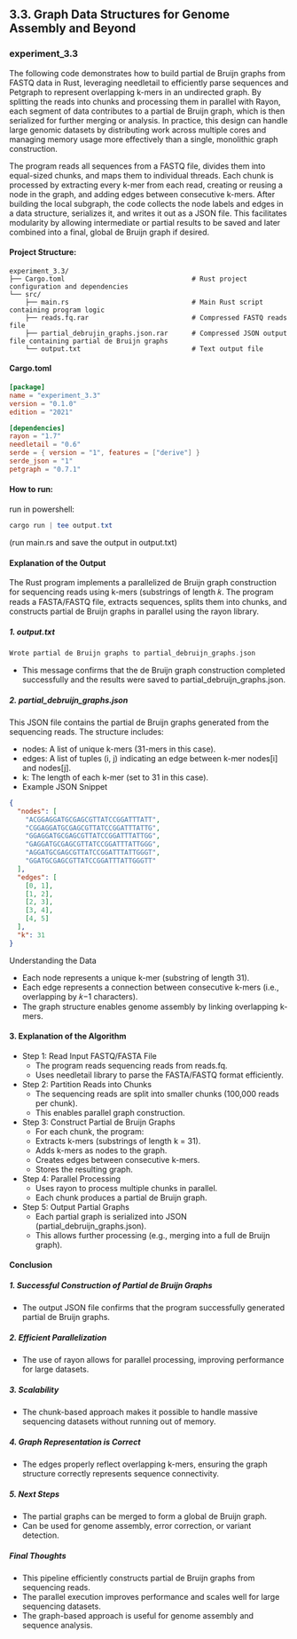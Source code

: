## 3.3. Graph Data Structures for Genome Assembly and Beyond

### experiment_3.3

The following code demonstrates how to build partial de Bruijn graphs from FASTQ data in Rust, leveraging needletail to efficiently parse sequences and Petgraph to represent overlapping k-mers in an undirected graph. By splitting the reads into chunks and processing them in parallel with Rayon, each segment of data contributes to a partial de Bruijn graph, which is then serialized for further merging or analysis. In practice, this design can handle large genomic datasets by distributing work across multiple cores and managing memory usage more effectively than a single, monolithic graph construction.

The program reads all sequences from a FASTQ file, divides them into equal-sized chunks, and maps them to individual threads. Each chunk is processed by extracting every k-mer from each read, creating or reusing a node in the graph, and adding edges between consecutive k-mers. After building the local subgraph, the code collects the node labels and edges in a data structure, serializes it, and writes it out as a JSON file. This facilitates modularity by allowing intermediate or partial results to be saved and later combined into a final, global de Bruijn graph if desired.

#### Project Structure:

```plaintext
experiment_3.3/
├── Cargo.toml                                # Rust project configuration and dependencies
└── src/
    ├── main.rs                               # Main Rust script containing program logic
    ├── reads.fq.rar                          # Compressed FASTQ reads file
    ├── partial_debrujin_graphs.json.rar      # Compressed JSON output file containing partial de Bruijn graphs
    └── output.txt                            # Text output file
```

#### Cargo.toml

```toml
[package]
name = "experiment_3.3"
version = "0.1.0"
edition = "2021"

[dependencies]
rayon = "1.7"
needletail = "0.6"
serde = { version = "1", features = ["derive"] }
serde_json = "1"
petgraph = "0.7.1"
```

#### How to run:

run in powershell:

```powershell
cargo run | tee output.txt
```

(run main.rs and save the output in output.txt)
  

#### Explanation of the Output
The Rust program implements a parallelized de Bruijn graph construction for sequencing reads using k-mers (substrings of length  𝑘. The program reads a FASTA/FASTQ file, extracts sequences, splits them into chunks, and constructs partial de Bruijn graphs in parallel using the rayon library.

##### 1. output.txt
```rust
Wrote partial de Bruijn graphs to partial_debruijn_graphs.json
```

* This message confirms that the de Bruijn graph construction completed successfully and the results were saved to partial_debruijn_graphs.json.

##### 2. partial_debruijn_graphs.json
This JSON file contains the partial de Bruijn graphs generated from the sequencing reads. The structure includes:

* nodes: A list of unique k-mers (31-mers in this case).
* edges: A list of tuples (i, j) indicating an edge between k-mer nodes[i] and nodes[j].
* k: The length of each k-mer (set to 31 in this case).
* Example JSON Snippet
```json
{
  "nodes": [
    "ACGGAGGATGCGAGCGTTATCCGGATTTATT",
    "CGGAGGATGCGAGCGTTATCCGGATTTATTG",
    "GGAGGATGCGAGCGTTATCCGGATTTATTGG",
    "GAGGATGCGAGCGTTATCCGGATTTATTGGG",
    "AGGATGCGAGCGTTATCCGGATTTATTGGGT",
    "GGATGCGAGCGTTATCCGGATTTATTGGGTT"
  ],
  "edges": [
    [0, 1],
    [1, 2],
    [2, 3],
    [3, 4],
    [4, 5]
  ],
  "k": 31
}
```

Understanding the Data
* Each node represents a unique k-mer (substring of length 31).
* Each edge represents a connection between consecutive k-mers (i.e., overlapping by 𝑘−1 characters).
* The graph structure enables genome assembly by linking overlapping k-mers.

#### 3. Explanation of the Algorithm
* Step 1: Read Input FASTQ/FASTA File
  * The program reads sequencing reads from reads.fq.
  * Uses needletail library to parse the FASTA/FASTQ format efficiently.
* Step 2: Partition Reads into Chunks
  * The sequencing reads are split into smaller chunks (100,000 reads per chunk).
  * This enables parallel graph construction.
* Step 3: Construct Partial de Bruijn Graphs
  * For each chunk, the program:
  * Extracts k-mers (substrings of length k = 31).
  * Adds k-mers as nodes to the graph.
  * Creates edges between consecutive k-mers.
  * Stores the resulting graph.
* Step 4: Parallel Processing
  * Uses rayon to process multiple chunks in parallel.
  * Each chunk produces a partial de Bruijn graph.
* Step 5: Output Partial Graphs
  * Each partial graph is serialized into JSON (partial_debruijn_graphs.json).
  * This allows further processing (e.g., merging into a full de Bruijn graph).

#### Conclusion
##### 1. Successful Construction of Partial de Bruijn Graphs

* The output JSON file confirms that the program successfully generated partial de Bruijn graphs.

##### 2. Efficient Parallelization

* The use of rayon allows for parallel processing, improving performance for large datasets.

##### 3. Scalability

* The chunk-based approach makes it possible to handle massive sequencing datasets without running out of memory.

##### 4. Graph Representation is Correct

* The edges properly reflect overlapping k-mers, ensuring the graph structure correctly represents sequence connectivity.

##### 5. Next Steps

* The partial graphs can be merged to form a global de Bruijn graph.
* Can be used for genome assembly, error correction, or variant detection.

##### Final Thoughts
* This pipeline efficiently constructs partial de Bruijn graphs from sequencing reads.
* The parallel execution improves performance and scales well for large sequencing datasets.
* The graph-based approach is useful for genome assembly and sequence analysis.
